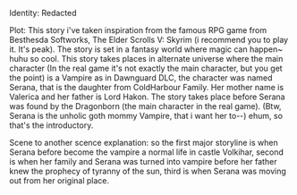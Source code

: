 Identity: Redacted


Plot: This story i've taken inspiration from the famous RPG game from Besthesda Softworks, The Elder Scrolls V: Skyrim (i recommend you to play it. It's peak). The story is set in a fantasy world where magic can happen~ huhu so cool. This story takes places in alternate universe where the main character (In the real game it's not exactly the main character, but you get the point) is a Vampire as in Dawnguard DLC, the character was named Serana, that is the daughter from ColdHarbour Family. Her mother name is Valerica and her father is Lord Hakon. The story takes place before Serana was found by the Dragonborn (the main character in the real game). (Btw, Serana is the unholic goth mommy Vampire, that i want her to--) ehum, so that's the introductory. 

Scene to another scence explanation: so the first major storyline is when Serana before become the vampire a normal life in castle Volkihar, second is when her family and Serana was turned into vampire before her father knew the prophecy of tyranny of the sun, third is when Serana was moving out from her original place.